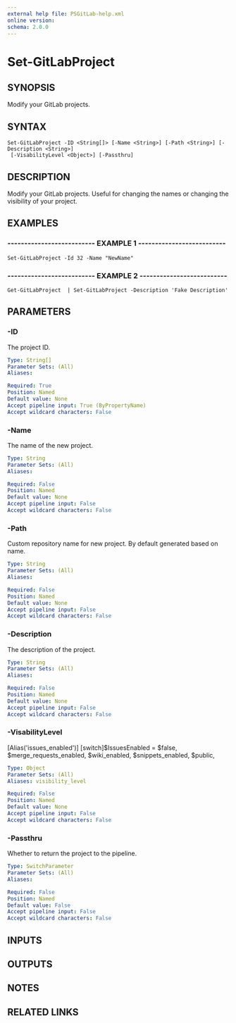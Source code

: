 ```yaml
---
external help file: PSGitLab-help.xml
online version: 
schema: 2.0.0
---
```


# Set-GitLabProject

## SYNOPSIS
Modify your GitLab projects.

## SYNTAX

```
Set-GitLabProject -ID <String[]> [-Name <String>] [-Path <String>] [-Description <String>]
 [-VisabilityLevel <Object>] [-Passthru]
```

## DESCRIPTION
Modify your GitLab projects.
Useful for changing the names or changing the visibility of your project.

## EXAMPLES

### -------------------------- EXAMPLE 1 --------------------------
```
Set-GitLabProject -Id 32 -Name "NewName"
```

### -------------------------- EXAMPLE 2 --------------------------
```
Get-GitLabProject  | Set-GitLabProject -Description 'Fake Description'
```

## PARAMETERS

### -ID
The project ID.

```yaml
Type: String[]
Parameter Sets: (All)
Aliases: 

Required: True
Position: Named
Default value: None
Accept pipeline input: True (ByPropertyName)
Accept wildcard characters: False
```

### -Name
The name of the new project.

```yaml
Type: String
Parameter Sets: (All)
Aliases: 

Required: False
Position: Named
Default value: None
Accept pipeline input: False
Accept wildcard characters: False
```

### -Path
Custom repository name for new project.
By default generated based on name.

```yaml
Type: String
Parameter Sets: (All)
Aliases: 

Required: False
Position: Named
Default value: None
Accept pipeline input: False
Accept wildcard characters: False
```

### -Description
The description of the project.

```yaml
Type: String
Parameter Sets: (All)
Aliases: 

Required: False
Position: Named
Default value: None
Accept pipeline input: False
Accept wildcard characters: False
```

### -VisabilityLevel
\[Alias('issues_enabled')\]
\[switch\]$IssuesEnabled = $false,
$merge_requests_enabled,
$wiki_enabled,
$snippets_enabled,
$public,

```yaml
Type: Object
Parameter Sets: (All)
Aliases: visibility_level

Required: False
Position: Named
Default value: None
Accept pipeline input: False
Accept wildcard characters: False
```

### -Passthru
Whether to return the project to the pipeline.

```yaml
Type: SwitchParameter
Parameter Sets: (All)
Aliases: 

Required: False
Position: Named
Default value: False
Accept pipeline input: False
Accept wildcard characters: False
```

## INPUTS

## OUTPUTS

## NOTES

## RELATED LINKS

